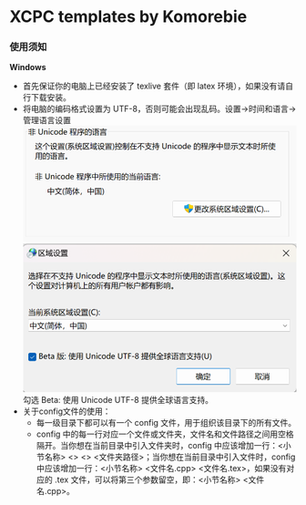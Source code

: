# XCPC templates by Komorebie

### 使用须知
**Windows**
- 首先保证你的电脑上已经安装了 texlive 套件（即 latex 环境），如果没有请自行下载安装。
- 将电脑的编码格式设置为 UTF-8，否则可能会出现乱码。设置->时间和语言->管理语言设置![alt text](images/image.png)![alt text](images/image-1.png)勾选 Beta: 使用 Unicode UTF-8 提供全球语言支持。
- 关于config文件的使用：
    - 每一级目录下都可以有一个 config 文件，用于组织该目录下的所有文件。
    - config 中的每一行对应一个文件或文件夹，文件名和文件路径之间用空格隔开。当你想在当前目录中引入文件夹时，config 中应该增加一行：<小节名称> <> <> <文件夹路径>；当你想在当前目录中引入文件时，config中应该增加一行：<小节名称> <文件名.cpp> <文件名.tex>，如果没有对应的 .tex 文件，可以将第三个参数留空，即：<小节名称> <文件名.cpp>。